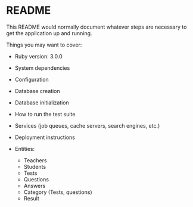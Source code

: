 # README

This README would normally document whatever steps are necessary to get the
application up and running.

Things you may want to cover:

* Ruby version: 3.0.0

* System dependencies

* Configuration

* Database creation

* Database initialization

* How to run the test suite

* Services (job queues, cache servers, search engines, etc.)

* Deployment instructions

* Entities:
  - Teachers
  - Students
  - Tests
  - Questions
  - Answers
  - Category (Tests, questions)
  - Result
